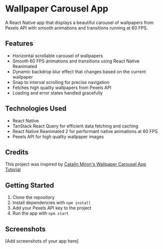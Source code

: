 # Wallpaper Carousel App

A React Native app that displays a beautiful carousel of wallpapers from Pexels API with smooth animations and transitions running at 60 FPS.

## Features

- Horizontal scrollable carousel of wallpapers
- Smooth 60 FPS animations and transitions using React Native Reanimated
- Dynamic backdrop blur effect that changes based on the current wallpaper
- Snap to interval scrolling for precise navigation
- Fetches high quality wallpapers from Pexels API
- Loading and error states handled gracefully

## Technologies Used

- React Native
- TanStack React Query for efficient data fetching and caching
- React Native Reanimated 2 for performant native animations at 60 FPS
- Pexels API for high quality wallpaper images

## Credits

This project was inspired by [Catalin Miron's Wallpaper Carousel App Tutorial](https://www.youtube.com/watch?v=qaGRabISXwI)

## Getting Started

1. Clone the repository
2. Install dependencies with `npm install`
3. Add your Pexels API key to the project
4. Run the app with `npm start`

## Screenshots

[Add screenshots of your app here]
